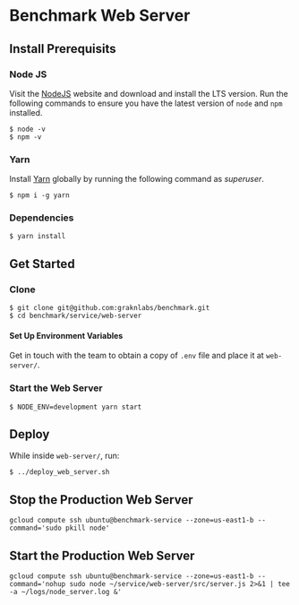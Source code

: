 # Benchmark Web Server

## Install Prerequisits

### Node JS
Visit the [NodeJS](https://nodejs.org/en/) website and download and install the LTS version. Run the following commands to ensure you have the latest version of `node` and `npm` installed.

```shell
$ node -v
$ npm -v
```

### Yarn
Install [Yarn](https://yarnpkg.com/) globally by running the following command as _superuser_.

```shell
$ npm i -g yarn
```

### Dependencies
```shell
$ yarn install
```

## Get Started

### Clone
```shell
$ git clone git@github.com:graknlabs/benchmark.git
$ cd benchmark/service/web-server
```

#### Set Up Environment Variables
Get in touch with the team to obtain a copy of `.env` file and place it at `web-server/`.

### Start the Web Server
```shell
$ NODE_ENV=development yarn start
```

## Deploy
While inside `web-server/`, run:

```shell
$ ../deploy_web_server.sh
```

## Stop the Production Web Server
```shell
gcloud compute ssh ubuntu@benchmark-service --zone=us-east1-b --command='sudo pkill node'
```

## Start the Production Web Server
```shell
gcloud compute ssh ubuntu@benchmark-service --zone=us-east1-b --command='nohup sudo node ~/service/web-server/src/server.js 2>&1 | tee -a ~/logs/node_server.log &'
```
